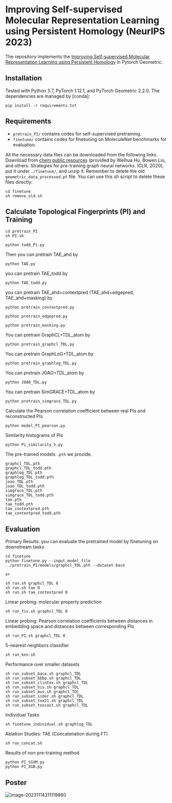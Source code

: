 # Improving Self-supervised Molecular Representation Learning using Persistent Homology (NeurIPS 2023)

The repository implements the [Improving Self-supervised Molecular Representation Learning using Persistent Homology](https://openreview.net/forum?id=wEiUGpcr0M) in Pytorch Geometric.

## Installation

Tested with Python 3.7, PyTorch 1.12.1, and PyTorch Geometric 2.2.0.
The dependencies are managed by [conda]:

```
pip install -r requirements.txt
```


## Requirements

* `pretrain_PI/` contains codes for self-supervised pretraining.
* `finetune/` contains codes for finetuning on MoleculeNet benchmarks for evaluation.

All the necessary data files can be downloaded from the following links.
Download from [chem public resources](http://snap.stanford.edu/gnn-pretrain/data/chem_dataset.zip) (provided by Weihua Hu, Bowen Liu, and others. Strategies for pre-training graph neural networks. ICLR, 2020), put it under `./finetune/`, and unzip it. Remember to delete the old `geometric_data_processed.pt` file.
You can use this sh script to delete these files directly:
```
cd finetune
sh remove_old.sh
```


## Calculate Topological Fingerprints (PI) and Training

```
cd pretrain_PI
sh PI.sh

python todd_Pi.py
```

Then you can pretrain TAE_ahd by
```
python TAE.py
```

you can pretrain TAE_todd by
```
python TAE_todd.py
```

you can pretrain TAE_ahd+contextpred (TAE_ahd+edgepred, TAE_ahd+masking) by
```
python pretrain_contextpred.py

python pretrain_edgepred.py

python pretrain_masking.py
```

You can pretrain GraphCL+TDL_atom by
```
python pretrain_graphcl_TDL.py
```

You can pretrain GraphLoG+TDL_atom by
```
python pretrain_graphlog_TDL.py
```

You can pretrain JOAO+TDL_atom by
```
python JOAO_TDL.py
```

You can pretrain SimGRACE+TDL_atom by
```
python pretrain_simgrace_TDL.py
```

Calculate the Pearson correlation coefficient between real PIs and reconstructed PIs
```
python model_PI_pearson.py
```

Similarity histograms of PIs 
```
python Pi_similarity_h.py
```

The pre-trained models `.pth` we provide.
```
graphcl_TDL.pth
graphcl_TDL_todd.pth
graphlog_TDL.pth
graphlog_TDL_todd.pth
joao_TDL.pth
joao_TDL_todd.pth
simgrace_TDL.pth
simgrace_TDL_todd.pth
tae.pth
tae_todd.pth
tae_contextpred.pth
tae_contextpred_todd.pth
```

## Evaluation

Primary Results: you can evaluate the pretrained model by finetuning on downstream tasks
```
cd finetune
python finetune.py --input_model_file ../pretrain_PI/models/graphcl_TDL.pth --dataset bace

or

sh run.sh graphcl_TDL 0
sh run.sh tae 0
sh run.sh tae_contextpred 0
```

Linear probing: molecular property prediction

```
sh run_fix.sh graphcl_TDL 0
```

Linear probing: Pearson correlation coefficients between distances in embedding space and distances between corresponding PIs
```
sh run_PI.sh graphcl_TDL 0
```

5-nearest neighbors classifier
```
sh run_knn.sh
```

Performance over smaller datasets
```
sh run_subset_bace.sh graphcl_TDL
sh run_subset_bbbp.sh graphcl_TDL
sh run_subset_clintox.sh graphcl_TDL
sh run_subset_hiv.sh graphcl_TDL
sh run_subset_muv.sh graphcl_TDL
sh run_subset_sider.sh graphcl_TDL
sh run_subset_tox21.sh graphcl_TDL
sh run_subset_toxcast.sh graphcl_TDL
```

Individual Tasks
```
sh finetune_individual.sh graphlog_TDL
```

Ablation Studies: TAE (Concatenation during FT)
```
sh run_concat.sh
```

Results of non pre-training method
```
python PI_SSVM.py
python PI_XGB.py
```

## Poster

![image-20231114211119860](https://raw.githubusercontent.com/LUOyk1999/images/main/images/PH_poster.png)